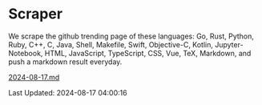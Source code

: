 # Scraper

We scrape the github trending page of these languages: Go, Rust, Python, Ruby, C++, C, Java, Shell, Makefile, Swift, Objective-C, Kotlin, Jupyter-Notebook, HTML, JavaScript, TypeScript, CSS, Vue, TeX, Markdown, and push a markdown result everyday.

[2024-08-17.md](https://github.com/yangwenmai/github-trending-backup/blob/master/2024-08-17.md)

Last Updated: 2024-08-17 04:00:16